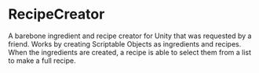 # RecipeCreator
A barebone ingredient and recipe creator for Unity that was requested by a friend.
Works by creating Scriptable Objects as ingredients and recipes. When the ingredients are created, a recipe is able to select them from a list to make a full recipe.
